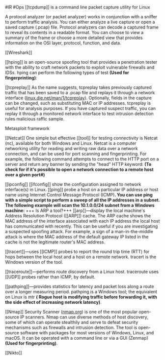 #IR #Ops 
[[tcpdump]] is a command line packet capture utility for Linux

A protocol analyzer (or packet analyzer) works in conjunction with a sniffer to perform traffic analysis. You can either analyze a live capture or open a saved capture (.pcap) file. Protocol analyzers can decode a captured frame to reveal its contents in a readable format. You can choose to view a summary of the frame or choose a more detailed view that provides information on the OSI layer, protocol, function, and data.

[[Wireshark]]

[[hping]] is an open-source spoofing tool that provides a penetration tester with the ability to craft network packets to exploit vulnerable firewalls and IDSs. hping can perform the following types of test **(Used for fingerprinting)**:

[[tcpreplay]] As the name suggests, tcpreplay takes previously captured traffic that has been saved to a .pcap file and replays it through a network interface ([linux.die.net/man/1/tcpreplay](https://linux.die.net/man/1/tcpreplay)). Optionally, fields in the capture can be changed, such as substituting MAC or IP addresses. tcpreplay is useful for analysis purposes. If you have captured suspect traffic, you can replay it through a monitored network interface to test intrusion detection rules malicious raffic sample.

Metasploit framework

[[Netcat]] One simple but effective [[tool]] for testing connectivity is Netcat (nc), available for both Windows and Linux. Netcat is a computer networking utility for reading and writing raw data over a network connection, and can be used for port scanning and fingerprinting. For example, the following command attempts to connect to the HTTP port on a server and return any banner by sending the "head" HTTP keyword: **(To check for if it's possible to open a network connection to a remote host over a given port#)** 

[[ipconfig]]
[[ifconfig]] show the configuration assigned to network interface(s) in Linux.
[[ping]] probe a host on a particular IP address or host name using Internet Control Message Protocol (ICMP)**. You can use ping with a simple script to perform a sweep of all the IP addresses in a subnet. The following example will scan the 10.1.0.0/24 subnet from a Windows machine:**
+++ Is ARP a tool?+++
[[arp]]—display the local machine's Address Resolution Protocol ([[ARP]]) cache. The ARP cache shows the MAC address of the interface associated with each IP address the local host has communicated with recently. This can be useful if you are investigating a suspected spoofing attack. For example, a sign of a man-in-the-middle attack is where the MAC address of the default gateway IP listed in the cache is not the legitimate router's MAC address.

[[tracert]]—uses [[ICMP]] probes to report the round trip time (RTT) for hops between the local host and a host on a remote network. tracert is the Windows version of the tool.

[[traceroute]]—performs route discovery from a Linux host. traceroute uses [[UDP]] probes rather than ICMP, by default.

[[pathping]]—provides statistics for latency and packet loss along a route over a longer measuring period. pathping is a Windows tool; the equivalent on Linux is mtr  **( Rogue host is modifying traffic before forwarding it, with the side effect of increasing network latency)**.

[[Nmap]] Security Scanner ([nmap.org](https://nmap.org/)) is one of the most popular open-source IP scanners. Nmap can use diverse methods of host discovery, some of which can operate stealthily and serve to defeat security mechanisms such as firewalls and intrusion detection. The tool is open-source software with packages for most versions of Windows, Linux, and macOS. It can be operated with a command line or via a GUI (Zenmap) **(Used for fingerprinting)**.

[[Nikto]]